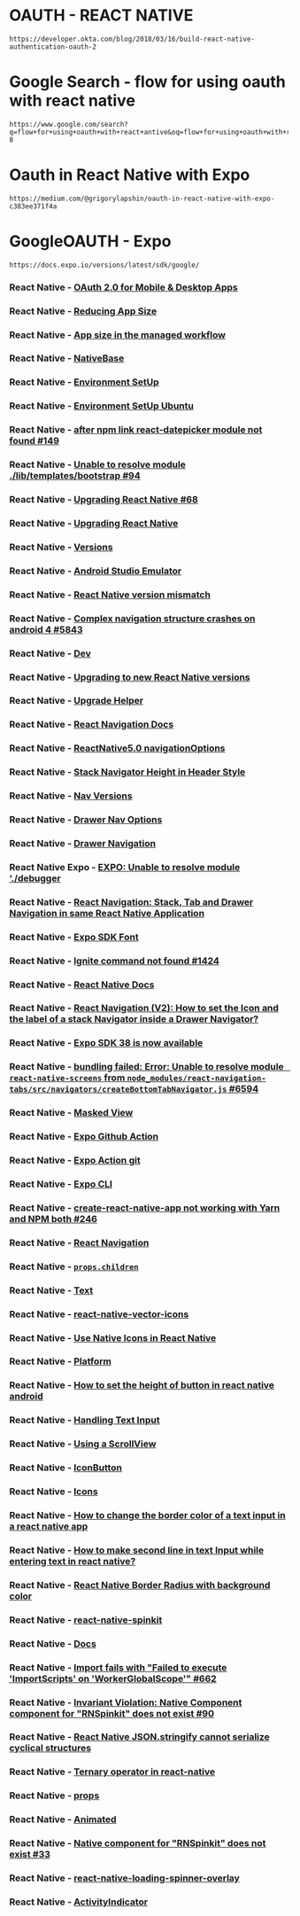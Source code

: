 # OAUTH - REACT NATIVE
	https://developer.okta.com/blog/2018/03/16/build-react-native-authentication-oauth-2

# Google Search - flow for using oauth with react native
	https://www.google.com/search?q=flow+for+using+oauth+with+react+antive&oq=flow+for+using+oauth+with+react+antive&aqs=chrome..69i57.6708j0j1&sourceid=chrome&ie=UTF-8

# Oauth in React Native with Expo
	https://medium.com/@grigorylapshin/oauth-in-react-native-with-expo-c383ee371f4a

# GoogleOAUTH - Expo
	https://docs.expo.io/versions/latest/sdk/google/

### React Native - [OAuth 2.0 for Mobile & Desktop Apps](https://developers.google.com/identity/protocols/oauth2/native-app)

### React Native - [Reducing App Size](https://expo.canny.io/feature-requests/p/reducing-app-size)

### React Native - [App size in the managed workflow](https://github.com/expo/fyi/blob/master/managed-app-size.md)

### React Native - [NativeBase](https://nativebase.io/)

### React Native - [Environment SetUp](https://reactnative.dev/docs/environment-setup)

### React Native - [Environment SetUp Ubuntu](https://dev.to/sama/setting-up-react-native-with-expo-and-android-studio-on-ubuntu-18-04-48a2)

### React Native - [after npm link react-datepicker module not found #149](https://github.com/wojtekmaj/react-date-picker/issues/149)

### React Native - [Unable to resolve module ./lib/templates/bootstrap #94](https://github.com/gcanti/tcomb-form-native/issues/94)

### React Native - [Upgrading React Native #68](https://github.com/react-native-community/discussions-and-proposals/issues/68)

### React Native - [Upgrading React Native](https://reactnative.dev/docs/upgrading)

### React Native - [Versions](https://reactnative.dev/versions)

### React Native - [Android Studio Emulator](https://docs.expo.io/workflow/android-studio-emulator/#:~:text=Download%20and%20install%20Android%20Studio,SDK%20Build%2DTools%22%20installed.)

### React Native - [React Native version mismatch](https://stackoverflow.com/questions/47763824/react-native-version-mismatch)

### React Native - [Complex navigation structure crashes on android 4 #5843](https://github.com/react-navigation/react-navigation/issues/5843)

### React Native - [Dev](http://reactnative.dev/)

### React Native - [Upgrading to new React Native versions](https://reactnative.dev/docs/upgrading#:~:text=Upgrading%20your%20Expo%20project%20to,correct%20sdkVersion%20in%20your%20app.)

### React Native - [Upgrade Helper](https://react-native-community.github.io/upgrade-helper/?from=0.61.4&to=0.62.2)

### React Native - [React Navigation Docs](https://reactnavigation.org/docs/hello-react-navigation)

### React Native - [ReactNative5.0 navigationOptions](https://reactnavigation.org/docs/upgrading-from-4.x/#specifying-navigationoptions-for-a-screen)

### React Native - [Stack Navigator Height in Header Style](https://reactnavigation.org/docs/4.x/stack-navigator/#specify-a-height-in-headerstyle)

### React Native - [Nav Versions](https://reactnavigation.org/versions/)

### React Native - [Drawer Nav Options](https://reactnavigation.org/docs/drawer-navigator/#options)

### React Native - [Drawer Navigation](https://reactnavigation.org/docs/drawer-based-navigation/)

### React Native Expo - [EXPO: Unable to resolve module ‘./debugger](https://stackoverflow.com/questions/59658998/expo-unable-to-resolve-module-debugger)

### React Native - [React Navigation: Stack, Tab and Drawer Navigation in same React Native Application](https://medium.com/wesionary-team/react-navigation-stack-tab-and-drawer-navigation-in-same-react-native-application-16d03441021)

### React Native - [Expo SDK Font](https://docs.expo.io/versions/latest/sdk/font/)

### React Native - [Ignite command not found #1424](https://github.com/infinitered/ignite/issues/1424)

### React Native - [React Native Docs](http://reactnative.dev/docs/getting-started.html)

### React Native - [React Navigation (V2): How to set the Icon and the label of a stack Navigator inside a Drawer Navigator?](https://stackoverflow.com/questions/51685716/react-navigation-v2-how-to-set-the-icon-and-the-label-of-a-stack-navigator-in)

### React Native - [Expo SDK 38 is now available](https://dev.to/expo/expo-sdk-38-is-now-available-5aa0)

### React Native - [bundling failed: Error: Unable to resolve module ` react-native-screens` from `node_modules/react-navigation-tabs/src/navigators/createBottomTabNavigator.js` #6594](https://github.com/react-navigation/react-navigation/issues/6594)

### React Native - [Masked View](https://www.npmjs.com/package/@react-native-community/masked-view)

### React Native - [Expo Github Action](https://github.com/marketplace/actions/expo-github-action)

### React Native - [Expo Action git](https://github.com/expo/expo-github-action/blob/master/action.yml)

### React Native - [Expo CLI](https://docs.expo.io/workflow/expo-cli/)

### React Native - [create-react-native-app not working with Yarn and NPM both #246](https://github.com/expo/create-react-native-app/issues/246)

### React Native - [React Navigation](https://reactnavigation.org/docs/getting-started)

### React Native - [`props.children`](https://www.google.com/search?q=props.children+in+react+native&oq=props.children+in&aqs=chrome.1.69i57j69i59.6226j0j1&sourceid=chrome&ie=UTF-8)

### React Native - [Text](https://reactnative.dev/docs/text)

### React Native - [react-native-vector-icons](https://www.npmjs.com/package/react-native-vector-icons)

### React Native - [Use Native Icons in React Native](https://www.digitalocean.com/community/tutorials/react-use-native-icons)

### React Native - [Platform](http://reactnative.dev/docs/platform-specific-code.html#platform-module)

### React Native - [How to set the height of button in react native android](https://stackoverflow.com/questions/41777884/how-to-set-the-height-of-button-in-react-native-android)

### React Native - [Handling Text Input](http://reactnative.dev/docs/handling-text-input)

### React Native - [Using a ScrollView](http://reactnative.dev/docs/using-a-scrollview)

### React Native - [IconButton](https://callstack.github.io/react-native-paper/icon-button.html)

### React Native - [Icons](https://callstack.github.io/react-native-paper/icons.html)

### React Native - [How to change the border color of a text input in a react native app](https://stackoverflow.com/questions/50168669/how-to-change-the-border-color-of-a-text-input-in-a-react-native-app/50168794)

### React Native - [How to make second line in text Input while entering text in react native?](https://stackoverflow.com/questions/46583379/how-to-make-second-line-in-text-input-while-entering-text-in-react-native)

### React Native - [React Native Border Radius with background color](https://stackoverflow.com/questions/35030758/react-native-border-radius-with-background-color)

### React Native - [react-native-spinkit](https://www.npmjs.com/package/react-native-spinkit)

### React Native - [Docs](https://github.com/maxs15/react-native-spinkit#readme)

### React Native - [Import fails with "Failed to execute 'ImportScripts' on 'WorkerGlobalScope'" #662](https://github.com/oblador/react-native-vector-icons/issues/662)

### React Native - [Invariant Violation: Native Component component for "RNSpinkit" does not exist #90](https://github.com/maxs15/react-native-spinkit/issues/90)

### React Native - [React Native JSON.stringify cannot serialize cyclical structures](https://stackoverflow.com/questions/42266462/react-native-json-stringify-cannot-serialize-cyclical-structures)

### React Native - [Ternary operator in react-native](https://stackoverflow.com/questions/53914836/ternary-operator-in-react-native)

### React Native - [props](http://reactnative.dev/docs/props.html)


### React Native - [Animated](https://reactnative.dev/docs/animated)

### React Native - [Native component for "RNSpinkit" does not exist #33](https://github.com/maxs15/react-native-spinkit/issues/33)

### React Native - [react-native-loading-spinner-overlay](https://github.com/joinspontaneous/react-native-loading-spinner-overlay)

### React Native - [ActivityIndicator](https://docs.expo.io/versions/latest/react-native/activityindicator/)